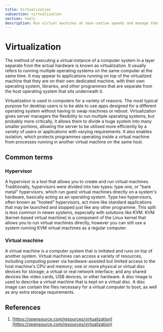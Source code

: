 ```yaml
---
title: Virtualization  
subsection: virtualization  
section: tools  
description: Run virtual machines at near-native speeds and manage them at ease  
---
```


# Virtualization

The method of executing a virtual instance of a computer system in a layer separate from the actual hardware is known as virtualization. It usually refers to running multiple operating systems on the same computer at the same time. It may appear to applications running on top of the virtualized machine that they are on their own dedicated machine, with their own operating system, libraries, and other programmes that are separate from the host operating system that sits underneath it.

Virtualization is used in computers for a variety of reasons. The most typical purpose for desktop users is to be able to use apps designed for a different operating system without having to swap machines or reboot. Virtualization gives server managers the flexibility to run multiple operating systems, but probably more critically, it allows them to divide a huge system into many smaller portions, allowing the server to be utilised more efficiently by a variety of users or applications with varying requirements. It also enables isolation, which protects programmes operating inside a virtual machine from processes running in another virtual machine on the same host.

## Common terms

### Hypervisor

A hypervisor is a tool that allows you to create and run virtual machines. Traditionally, hypervisors were divided into two types: type one, or "bare metal" hypervisors, which run guest virtual machines directly on a system's hardware, basically acting as an operating system. Type two hypervisors, often known as "hosted" hypervisors, act more like standard applications that may be launched and stopped just like any other programme. This split is less common in newer systems, especially with solutions like KVM. KVM (kernel-based virtual machine) is a component of the Linux kernel that allows you to run virtual machines directly, however you can still use a system running KVM virtual machines as a regular computer.

### Virtual machine

A virtual machine is a computer system that is imitated and runs on top of another system. Virtual machines can access a variety of resources, including computing power via hardware-assisted but limited access to the host machine's CPU and memory; one or more physical or virtual disc devices for storage; a virtual or real network interface; and any shared devices like video cards, USB devices, or other hardware. A disc image is used to describe a virtual machine that is kept on a virtual disc. A disc image can contain the files necessary for a virtual computer to boot, as well as any extra storage requirements.

## References
1. [https://opensource.com/resources/virtualization](https://opensource.com/resources/virtualization)
